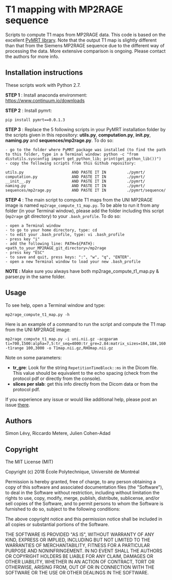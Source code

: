 # T1 mapping with MP2RAGE sequence

Scripts to compute T1 maps from MP2RAGE data. This code is based on the excellent [PyMRT library](https://pypi.org/project/pymrt/). Note that the output T1 map is slightly different than that from the Siemens MP2RAGE sequence due to the different way of processing the data. More extensive comparison is ongoing. Please contact the authors for more info.

## Installation instructions

These scripts work with Python 2.7.

**STEP 1** : Install anaconda environment: https://www.continuum.io/downloads

**STEP 2** : Install pymrt:
~~~
pip install pymrt==0.0.1.3
~~~

**STEP 3** : 
Replace the 5 following scripts in your PyMRT installation folder by the scripts given in this repository: **utils.py**, **computation.py**, **__init__.py**, **naming.py** and **sequences/mp2rage.py**. To do so:

    - go to the folder where PyMRT package was installed (to find the path to this folder, type in a Terminal window: python -c "from distutils.sysconfig import get_python_lib; print(get_python_lib())")
    - copy the following scripts from this Github repository:
	
	utils.py                     AND PASTE IT IN         ./pymrt/
	computation.py               AND PASTE IT IN         ./pymrt/
	__init__.py                  AND PASTE IT IN         ./pymrt/
	naming.py                    AND PASTE IT IN         ./pymrt/
	sequences/mp2rage.py         AND PASTE IT IN         ./pymrt/sequence/

**STEP 4** :
The main script to compute T1 maps from the UNI MP2RAGE image is named `mp2rage_compute_t1_map.py`. To be able to run it from any folder (in your Terminal window), please add the folder including this script (`mp2rage` git directory) to your `.bash_profile`. To do so:

    - open a Terminal window
    - to go to your home directory, type: cd
    - to edit your .bash_profile, type: vi .bash_profile
    - press key "i"
    - add the following line: PATH=${PATH}: <path_to_your_MP2RAGE_git_directory>/mp2rage
    - press key "ESC"
    - to save and quit, press keys: ":", "w", "q", "ENTER". 
    - open a new Terminal window to load your new .bash_profile

**NOTE :** 
Make sure you always have both mp2rage_compute_t1_map.py & parser.py in the same folder.

## Usage

To see help, open a Terminal window and type:
~~~
mp2rage_compute_t1_map.py -h
~~~

Here is an example of a command to run the script and compute the T1 map from the UNI MP2RAGE image:
~~~
mp2rage_compute_t1_map.py -i uni.nii.gz -acqparam ti=700,1500:alpha=7,5:tr_seq=4000:tr_gre=2.84:matrix_sizes=184,184,160:bandwidths=750,750:part_fourier_factors=1.0,6/8,1.0:grappa_refs=0,32,0:grappa_factors=1,2,1 -t1range 100,3000 -o T1map.nii.gz,RHOmap.nii.gz
~~~

Note on some parameters:
- **tr_gre**: Look for the string `RepetitionTimeBlock::ms` in the Dicom file. This value should be equivalent to the echo spacing (check from the protocol pdf or directly from the console).
- **slices per slab**: get this info directly from the Dicom data or from the protocol pdf.

If you experience any issue or would like additional help, please post an issue [there](https://github.com/neuropoly/mp2rage/issues).

## Authors

Simon Lévy, Riccardo Metere, Julien Cohen-Adad

## Copyright

The MIT License (MIT)

Copyright (c) 2018 École Polytechnique, Université de Montréal

Permission is hereby granted, free of charge, to any person obtaining a copy of this software and associated documentation files (the "Software"), to deal in the Software without restriction, including without limitation the rights to use, copy, modify, merge, publish, distribute, sublicense, and/or sell copies of the Software, and to permit persons to whom the Software is furnished to do so, subject to the following conditions:

The above copyright notice and this permission notice shall be included in all copies or substantial portions of the Software.

THE SOFTWARE IS PROVIDED "AS IS", WITHOUT WARRANTY OF ANY KIND, EXPRESS OR IMPLIED, INCLUDING BUT NOT LIMITED TO THE WARRANTIES OF MERCHANTABILITY, FITNESS FOR A PARTICULAR PURPOSE AND NONINFRINGEMENT. IN NO EVENT SHALL THE AUTHORS OR COPYRIGHT HOLDERS BE LIABLE FOR ANY CLAIM, DAMAGES OR OTHER LIABILITY, WHETHER IN AN ACTION OF CONTRACT, TORT OR OTHERWISE, ARISING FROM, OUT OF OR IN CONNECTION WITH THE SOFTWARE OR THE USE OR OTHER DEALINGS IN THE SOFTWARE.
